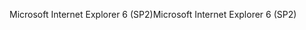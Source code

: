 <span data-ttu-id="8ebf6-101">Microsoft Internet Explorer 6 (SP2)</span><span class="sxs-lookup"><span data-stu-id="8ebf6-101">Microsoft Internet Explorer 6 (SP2)</span></span>